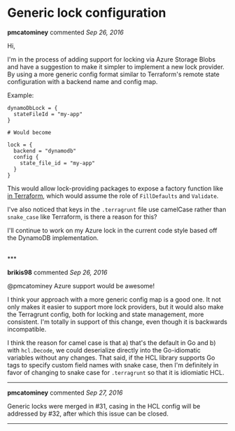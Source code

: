 # Generic lock configuration

**pmcatominey** commented *Sep 26, 2016*

Hi,

I'm in the process of adding support for locking via Azure Storage Blobs and have a suggestion to make it simpler to implement a new lock provider. By using a more generic config format similar to Terraform's remote state configuration with a backend name and config map.

Example:

``` hcl
dynamoDbLock = {
  stateFileId = "my-app"
}

# Would become

lock = {
  backend = "dynamodb"
  config {
    state_file_id = "my-app"
  }
}
```

This would allow lock-providing packages to expose a factory function like [in Terraform](https://github.com/hashicorp/terraform/blob/master/state/remote/azure.go#L15), which would assume the role of `FillDefaults` and `Validate`.

I've also noticed that keys in the `.terragrunt` file use camelCase rather than `snake_case` like Terraform, is there a reason for this?

I'll continue to work on my Azure lock in the current code style based off the DynamoDB implementation.

<br />
***


**brikis98** commented *Sep 26, 2016*

@pmcatominey Azure support would be awesome!

I think your approach with a more generic config map is a good one. It not only makes it easier to support more lock providers, but it would also make the Terragrunt config, both for locking and state management, more consistent. I'm totally in support of this change, even though it is backwards incompatible.

I think the reason for camel case is that a) that's the default in Go and b) with `hcl.Decode`, we could deserialize directly into the Go-idiomatic variables without any changes. That said, if the HCL library supports Go tags to specify custom field names with snake case, then I'm definitely in favor of changing to snake case for `.terragrunt` so that it is idiomiatic HCL.

***

**pmcatominey** commented *Sep 27, 2016*

Generic locks were merged in #31, casing in the HCL config will be addressed by #32, after which this issue can be closed.

***

